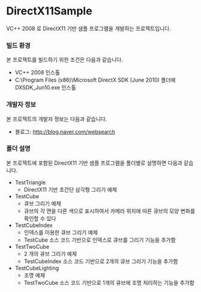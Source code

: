 # DirectX11Sample
VC++ 2008 로 DirectX11 기반 샘플 프로그램을 개발하는 프로젝트입니다.

### 빌드 환경
본 프로젝트를 빌드하기 위한 조건은 다음과 같습니다.

* VC++ 2008 인스톨
* C:\Program Files (x86)\Microsoft DirectX SDK (June 2010) 폴더에 DXSDK_Jun10.exe 인스톨

### 개발자 정보
본 프로젝트의 개발자 정보는 다음과 같습니다.

* 블로그: http://blog.naver.com/websearch

### 폴더 설명
본 프로젝트에 포함된 DirectX11 기반 샘플 프로그램을 폴더별로 설명하면 다음과 같습니다.

* TestTriangle
  * DirectX11 기반 초간단 삼각형 그리기 예제
* TestCube
  * 큐브 그리기 예제
  * 큐브의 각 면을 다른 색으로 표시하여서 카메라 위치에 따른 큐브의 모양 변화를 확인할 수 있다
* TestCubeIndex
  * 인덱스를 이용한 큐브 그리기 예제
  * TestCube 소스 코드 기반으로 인덱스로 큐브를 그리기 기능을 추가함
* TestTwoCube
  * 2 개의 큐브 그리기 예제
  * TestCubeIndex 소스 코드 기반으로 2개의 큐브 그리기 기능을 추가함
* TestCubeLighting
  * 조명 예제
  * TestTwoCube 소스 코드 기반으로 1개의 큐브에 조명 처리하는 기능을 추가함
